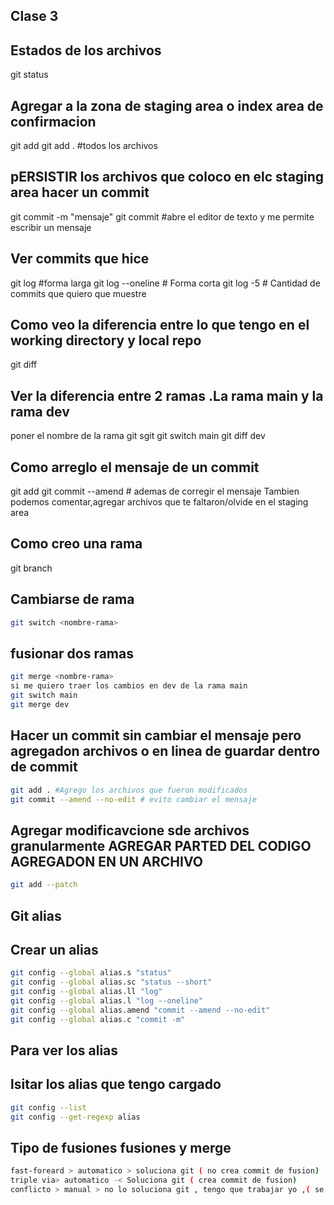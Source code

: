 ## Clase 3 
## Estados de los archivos
git status
## Agregar a la zona de staging area o index area de confirmacion
git add <nombre-archivo>
git add . #todos los archivos

## pERSISTIR  los archivos que coloco en elc staging area hacer un commit
git commit -m "mensaje"
git  commit #abre el editor de texto y me permite escribir un mensaje

## Ver commits que hice
git log #forma larga
git log --oneline # Forma corta
git log -5 # Cantidad de commits que quiero que muestre
## Como veo la diferencia entre lo que tengo en el working directory y local repo

git diff

## Ver la diferencia entre 2 ramas .La rama main y la rama dev
poner el nombre de la rama
git sgit <nombre- rama>
git switch main
git diff dev

## Como arreglo el mensaje de un commit 
git add <archivo-que-me-olvide>
git commit --amend # ademas de corregir el mensaje Tambien podemos comentar,agregar archivos que te faltaron/olvide en el staging area
## Como creo una rama

git branch <nombre-rama>
## Cambiarse de rama
````sh
git switch <nombre-rama>
````
## fusionar dos ramas
````sh
git merge <nombre-rama>
si me quiero traer los cambios en dev de la rama main
git switch main
git merge dev
````

## Hacer un commit sin cambiar el mensaje pero agregadon archivos o en linea de guardar dentro de commit
````sh
git add . #Agrego los archivos que fueron modificados
git commit --amend --no-edit # evito cambiar el mensaje
````
## Agregar modificavcione sde archivos granularmente AGREGAR PARTED DEL CODIGO AGREGADON EN UN ARCHIVO
````sh
git add --patch
````
## Git alias
## Crear un alias
````sh
git config --global alias.s "status"
git config --global alias.sc "status --short"
git config --global alias.ll "log"
git config --global alias.l "log --oneline"
git config --global alias.amend "commit --amend --no-edit"
git config --global alias.c "commit -m"
````
## Para ver los alias
## lsitar los alias que tengo cargado
````sh
git config --list
git config --get-regexp alias
````
##  Tipo de fusiones fusiones y merge 
````sh
fast-foreard > automatico > soluciona git ( no crea commit de fusion)
triple via> automatico -< Soluciona git ( crea commit de fusion)
conflicto > manual > no lo soluciona git , tengo que trabajar yo ,( se crea un commit solucion)

````